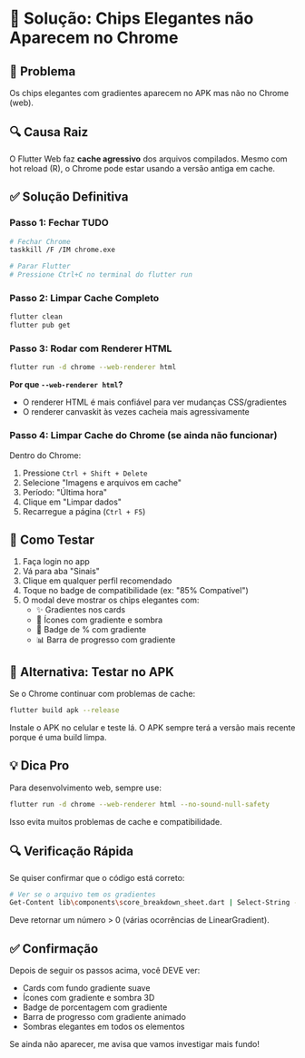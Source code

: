 # 🔧 Solução: Chips Elegantes não Aparecem no Chrome

## 🎯 Problema

Os chips elegantes com gradientes aparecem no APK mas não no Chrome (web).

## 🔍 Causa Raiz

O Flutter Web faz **cache agressivo** dos arquivos compilados. Mesmo com hot reload (R), o Chrome pode estar usando a versão antiga em cache.

## ✅ Solução Definitiva

### Passo 1: Fechar TUDO
```bash
# Fechar Chrome
taskkill /F /IM chrome.exe

# Parar Flutter
# Pressione Ctrl+C no terminal do flutter run
```

### Passo 2: Limpar Cache Completo
```bash
flutter clean
flutter pub get
```

### Passo 3: Rodar com Renderer HTML
```bash
flutter run -d chrome --web-renderer html
```

**Por que `--web-renderer html`?**
- O renderer HTML é mais confiável para ver mudanças CSS/gradientes
- O renderer canvaskit às vezes cacheia mais agressivamente

### Passo 4: Limpar Cache do Chrome (se ainda não funcionar)

Dentro do Chrome:
1. Pressione `Ctrl + Shift + Delete`
2. Selecione "Imagens e arquivos em cache"
3. Período: "Última hora"
4. Clique em "Limpar dados"
5. Recarregue a página (`Ctrl + F5`)

## 🎯 Como Testar

1. Faça login no app
2. Vá para aba "Sinais"
3. Clique em qualquer perfil recomendado
4. Toque no badge de compatibilidade (ex: "85% Compatível")
5. O modal deve mostrar os chips elegantes com:
   - ✨ Gradientes nos cards
   - 🎯 Ícones com gradiente e sombra
   - 💯 Badge de % com gradiente
   - 📊 Barra de progresso com gradiente

## 🚀 Alternativa: Testar no APK

Se o Chrome continuar com problemas de cache:

```bash
flutter build apk --release
```

Instale o APK no celular e teste lá. O APK sempre terá a versão mais recente porque é uma build limpa.

## 💡 Dica Pro

Para desenvolvimento web, sempre use:
```bash
flutter run -d chrome --web-renderer html --no-sound-null-safety
```

Isso evita muitos problemas de cache e compatibilidade.

## 🔍 Verificação Rápida

Se quiser confirmar que o código está correto:

```bash
# Ver se o arquivo tem os gradientes
Get-Content lib\components\score_breakdown_sheet.dart | Select-String -Pattern "LinearGradient" | Measure-Object
```

Deve retornar um número > 0 (várias ocorrências de LinearGradient).

## ✅ Confirmação

Depois de seguir os passos acima, você DEVE ver:
- Cards com fundo gradiente suave
- Ícones com gradiente e sombra 3D
- Badge de porcentagem com gradiente
- Barra de progresso com gradiente animado
- Sombras elegantes em todos os elementos

Se ainda não aparecer, me avisa que vamos investigar mais fundo!
